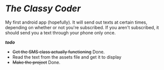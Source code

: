 **_The Classy Coder_**
==============

My first android app (hopefully). It will send out texts at certain times, depending on whether or not you're subscribed. If you aren't subscribed, it should send you a text through your phone only once. 

**_todo_**

- ~~Get the SMS class actually functioning~~ Done. 
- Read the text from the assets file and get it to display 
- ~~Make the project~~ Done.
